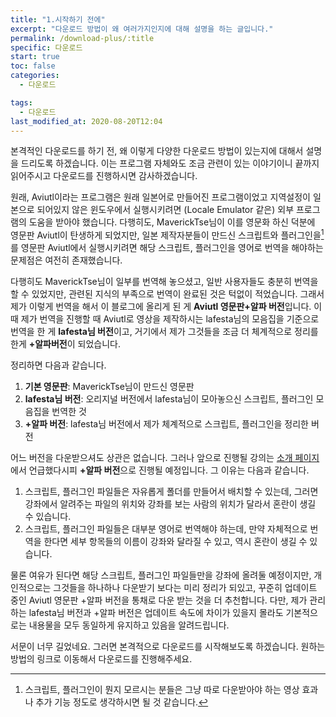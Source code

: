 ```yaml
---
title: "1.시작하기 전에"
excerpt: "다운로드 방법이 왜 여러가지인지에 대해 설명을 하는 글입니다."
permalink: /download-plus/:title
specific: 다운로드
start: true
toc: false
categories:
  - 다운로드

tags:
  - 다운로드
last_modified_at: 2020-08-20T12:04
---
```

본격적인 다운로드를 하기 전, 왜 이렇게 다양한 다운로드 방법이 있는지에 대해서 설명을 드리도록 하겠습니다. 이는 프로그램 자체와도 조금 관련이 있는 이야기이니 끝까지 읽어주시고 다운로드를 진행하시면 감사하겠습니다.
 
원래, Aviutl이라는 프로그램은 원래 일본어로 만들어진 프로그램이었고 지역설정이 일본으로 되어있지 않은 윈도우에서 실행시키려면 (Locale Emulator 같은) 외부 프로그램의 도움을 받아야 했습니다. 다행히도, MaverickTse님이 이를 영문화 하신 덕분에 영문판 Aviutl이 탄생하게 되었지만, 일본 제작자분들이 만드신 스크립트와 플러그인을[^1]를 영문판 Aviutl에서 실행시키려면 해당 스크립트, 플러그인을 영어로 번역을 해야하는 문제점은 여전히 존재했습니다.
 
다행히도 MaverickTse님이 일부를 번역해 놓으셨고, 일반 사용자들도 충분히 번역을 할 수 있었지만, 관련된 지식의 부족으로 번역이 완료된 것은 턱없이 적었습니다. 그래서 제가 이렇게 번역을 해서 이 블로그에 올리게 된 게 **Aviutl 영문판+알파 버전**입니다. 이때 제가 번역을 진행할 때 Aviutl로 영상을 제작하시는 lafesta님의 모음집을 기준으로 번역을 한 게 **lafesta님 버전**이고, 거기에서 제가 그것들을 조금 더 체계적으로 정리를 한게 **+알파버전**이 되었습니다.
 
정리하면 다음과 같습니다.
1. **기본 영문판**: MaverickTse님이 만드신 영문판
2. **lafesta님 버전**: 오리지널 버전에서 lafesta님이 모아놓으신 스크립트, 플러그인 모음집을 번역한 것
3. **+알파 버전**: lafesta님 버전에서 제가 체계적으로 스크립트, 플러그인을 정리한 버전
 
어느 버전을 다운받으셔도 상관은 없습니다. 그러나 앞으로 진행될 강의는 [소개 페이지](/about)에서 언급했다시피 **+알파 버전**으로 진행될 예정입니다. 그 이유는 다음과 같습니다.
 
1. 스크립트, 플러그인 파일들은 자유롭게 폴더를 만들어서 배치할 수 있는데, 그러면 강좌에서 알려주는 파일의 위치와 강좌를 보는 사람의 위치가 달라서 혼란이 생길 수 있습니다.
2. 스크립트, 플러그인 파일들은 대부분 영어로 번역해야 하는데, 만약 자체적으로 번역을 한다면 세부 항목들의 이름이 강좌와 달라질 수 있고, 역시 혼란이 생길 수 있습니다.
 
물론 여유가 된다면 해당 스크립트, 플러그인 파일들만을 강좌에 올려둘 예정이지만, 개인적으로는 그것들을 하나하나 다운받기 보다는 미리 정리가 되있고, 꾸준히 업데이트 중인 Aviutl 영문판 +알파 버전을 통채로 다운 받는 것을 더 추천합니다. 다만, 제가 관리하는 lafesta님 버전과 +알파 버전은 업데이트 속도에 차이가 있을지 몰라도 기본적으로는 내용물을 모두 동일하게 유지하고 있음을 알려드립니다.
 
서문이 너무 길었네요. 그러면 본격적으로 다운로드를 시작해보도록 하겠습니다. 원하는 방법의 링크로 이동해서 다운로드를 진행해주세요.

[^1]: 스크립트, 플러그인이 뭔지 모르시는 분들은 그냥 따로 다운받아야 하는 영상 효과나 추가 기능 정도로 생각하시면 될 것 같습니다.